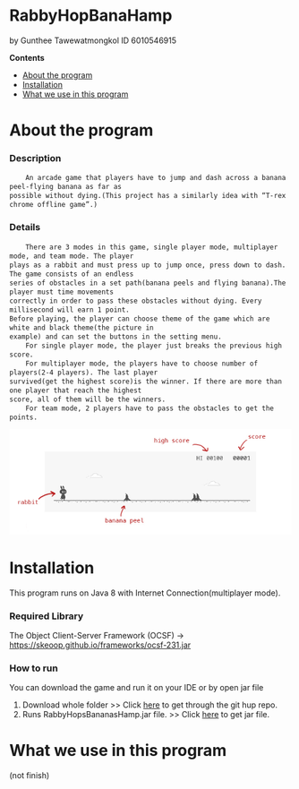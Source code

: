 # RabbyHopBanaHamp
by Gunthee Tawewatmongkol ID 6010546915

**Contents**
- [About the program](#about-the-program)
- [Installation](#installation)
- [What we use in this program](#what-we-use-in-this-program)

# About the program
### Description
		An arcade game that players have to jump and dash across a banana peel-flying banana as far as 
	possible without dying.(This project has a similarly idea with “T-rex chrome offline game”.)

### Details
		There are 3 modes in this game, single player mode, multiplayer mode, and team mode. The player 
	plays as a rabbit and must press up to jump once, press down to dash. The game consists of an endless 
	series of obstacles in a set path(banana peels and flying banana).The player must time movements 
	correctly in order to pass these obstacles without dying. Every millisecond will earn 1 point.
	Before playing, the player can choose theme of the game which are white and black theme(the picture in 
	example) and can set the buttons in the setting menu.
		For single player mode, the player just breaks the previous high score.
		For multiplayer mode, the players have to choose number of players(2-4 players). The last player 
	survived(get the highest score)is the winner. If there are more than one player that reach the highest 
	score, all of them will be the winners.
		For team mode, 2 players have to pass the obstacles to get the points.

![h1](imageReadMe/pps1.jpg)

# Installation
This program runs on Java 8 with Internet Connection(multiplayer mode).
### Required Library
The Object Client-Server Framework (OCSF) -> https://skeoop.github.io/frameworks/ocsf-231.jar
### How to run
You can download the game and run it on your IDE or by open jar file 
1. Download whole folder >> 
   Click [here](https://github.com/KameriiJ/RabbyHopBananasHamp) to get through the git hup repo.
2. Runs RabbyHopsBananasHamp.jar file. >> Click [here](https://drive.google.com/open?id=1dXeLXxuFR0LmIn9afgVDqQBQJIPGPBGj) to get jar file.
    
# What we use in this program
(not finish)






